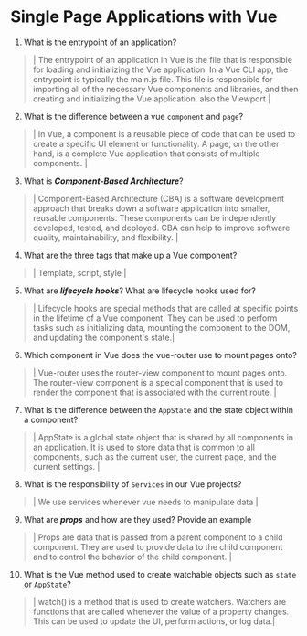 # Single Page Applications with Vue
01. What is the entrypoint of an application?

  > | The entrypoint of an application in Vue is the file that is responsible for loading and initializing the Vue application. In a Vue CLI app, the entrypoint is typically the main.js file. This file is responsible for importing all of the necessary Vue components and libraries, and then creating and initializing the Vue application. also the Viewport |

02. What is the difference between a vue `component` and `page`?

  > | 
In Vue, a component is a reusable piece of code that can be used to create a specific UI element or functionality. A page, on the other hand, is a complete Vue application that consists of multiple components.  |

03. What is ***Component-Based Architecture***?

  > | Component-Based Architecture (CBA) is a software development approach that breaks down a software application into smaller, reusable components. These components can be independently developed, tested, and deployed. CBA can help to improve software quality, maintainability, and flexibility. |

04. What are the three tags that make up a Vue component?

  > | Template, script, style |

05. What are ***lifecycle hooks***? What are lifecycle hooks used for?

  > | Lifecycle hooks are special methods that are called at specific points in the lifetime of a Vue component. They can be used to perform tasks such as initializing data, mounting the component to the DOM, and updating the component's state.|

06. Which component in Vue does the vue-router use to mount pages onto?

  > | Vue-router uses the router-view component to mount pages onto. The router-view component is a special component that is used to render the component that is associated with the current route. |

07. What is the difference between the `AppState` and the state object within a component?

  > | AppState is a global state object that is shared by all components in an application. It is used to store data that is common to all components, such as the current user, the current page, and the current settings. |

08. What is the responsibility of `Services` in our Vue projects?

  > | We use services whenever vue needs to manipulate data |

09. What are ***props*** and how are they used? Provide an example

  > | Props are data that is passed from a parent component to a child component. They are used to provide data to the child component and to control the behavior of the child component. |

10. What is the Vue method used to create watchable objects such as `state` or `AppState`?

  > | watch() is a method that is used to create watchers. Watchers are functions that are called whenever the value of a property changes. This can be used to update the UI, perform actions, or log data.|

